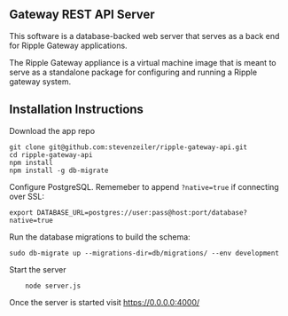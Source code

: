 ## Gateway REST API Server

This software is a database-backed web server that serves as a
back end for Ripple Gateway applications.

The Ripple Gateway appliance is a virtual machine image that
is meant to serve as a standalone package for configuring
and running a Ripple gateway system.


## Installation Instructions

Download the app repo

    git clone git@github.com:stevenzeiler/ripple-gateway-api.git
    cd ripple-gateway-api
    npm install
    npm install -g db-migrate

Configure PostgreSQL. Rememeber to append `?native=true` if connecting over SSL:

    export DATABASE_URL=postgres://user:pass@host:port/database?native=true

Run the database migrations to build the schema: 

    sudo db-migrate up --migrations-dir=db/migrations/ --env development

Start the server
	
		node server.js

Once the server is started visit https://0.0.0.0:4000/
